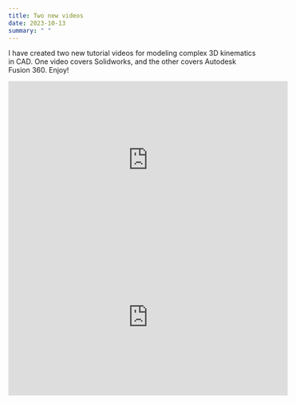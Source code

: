 ```yaml
---
title: Two new videos
date: 2023-10-13
summary: " "
---
```


I have created two new tutorial videos for modeling complex 3D kinematics in CAD.  One video covers Solidworks, and the other covers Autodesk Fusion 360.  Enjoy!

<iframe width="560" height="315" src="https://www.youtube.com/embed/byh-dqEVWEg?si=eqk9l-DVQFQ4sDBp" title="YouTube video player" frameborder="0" allow="accelerometer; autoplay; clipboard-write; encrypted-media; gyroscope; picture-in-picture; web-share" allowfullscreen></iframe>

<iframe width="560" height="315" src="https://www.youtube.com/embed/P4EWo61D3xM?si=18euOQTOrduu-RmR" title="YouTube video player" frameborder="0" allow="accelerometer; autoplay; clipboard-write; encrypted-media; gyroscope; picture-in-picture; web-share" allowfullscreen></iframe>